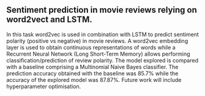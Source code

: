 ## Sentiment prediction in movie reviews relying on word2vect and LSTM.

In this task word2vec is used in combination with LSTM to predict sentiment polarity
(positive vs negative) in movie reviews. A word2vec embedding layer is used to obtain 
continuous representations of words while  a Recurrent Neural Network (Long Short-Term Memory) 
allows performing classification/prediction of review polarity. The model explored is compared 
with a baseline comprising a Multinomial Naive Bayes classifier. The prediction accuracy obtained with 
the baseline was 85.7% while the accuracy of the explored model was 87.87%. Future work will include
hyperparameter optimisation.
